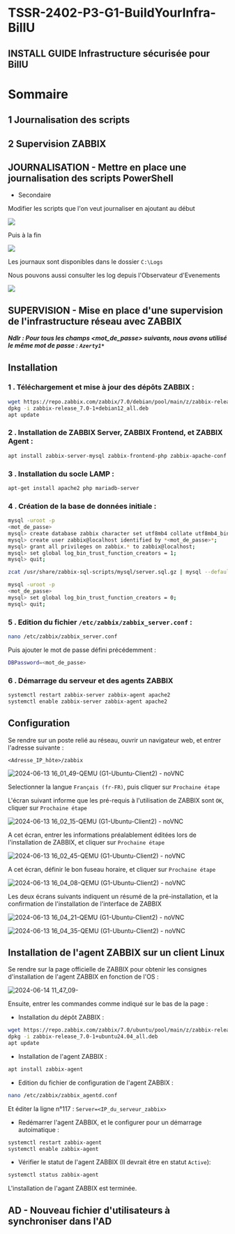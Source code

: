 # TSSR-2402-P3-G1-BuildYourInfra-BillU

## INSTALL GUIDE Infrastructure sécurisée pour BillU

# Sommaire 
## 1 Journalisation des scripts

## 2	Supervision ZABBIX



## JOURNALISATION - Mettre en place une journalisation des scripts PowerShell

*  Secondaire
  
  Modifier les scripts que l'on veut journaliser en ajoutant au début
  
![](https://github.com/WildCodeSchool/TSSR-2402-P3-G1-BuildYourInfra-BillU/blob/main/RESSOURCES/Journalisation-001.PNG?raw=true)

  Puis à la fin
  
![](https://github.com/WildCodeSchool/TSSR-2402-P3-G1-BuildYourInfra-BillU/blob/main/RESSOURCES/Journalisation-002.PNG?raw=true)

Les journaux sont disponibles dans le dossier `C:\Logs`

Nous pouvons aussi consulter les log depuis l'Observateur d'Evenements

![](https://github.com/WildCodeSchool/TSSR-2402-P3-G1-BuildYourInfra-BillU/blob/main/RESSOURCES/Journalisation-003.PNG?raw=true)

## **SUPERVISION - Mise en place d'une supervision de l'infrastructure réseau avec ZABBIX**
***Ndlr : Pour tous les champs <mot_de_passe> suivants, nous avons utilisé le même mot de passe : `Azerty1*`***

## Installation  

### 1 . Téléchargement et mise à jour des dépôts ZABBIX :  

```bash
wget https://repo.zabbix.com/zabbix/7.0/debian/pool/main/z/zabbix-release/zabbix-release_7.0-1+debian12_all.deb
dpkg -i zabbix-release_7.0-1+debian12_all.deb
apt update
```

### 2 . Installation de ZABBIX Server, ZABBIX Frontend, et ZABBIX Agent :  

```bash
apt install zabbix-server-mysql zabbix-frontend-php zabbix-apache-conf zabbix-sql-scripts zabbix-agent
```

### 3 . Installation du socle LAMP :  

```bash
apt-get install apache2 php mariadb-server
```

### 4 . Création de la base de données initiale :  

```bash
mysql -uroot -p
<mot_de_passe>
mysql> create database zabbix character set utf8mb4 collate utf8mb4_bin;
mysql> create user zabbix@localhost identified by *<mot_de_passe>*;
mysql> grant all privileges on zabbix.* to zabbix@localhost;
mysql> set global log_bin_trust_function_creators = 1;
mysql> quit;
```


```bash
zcat /usr/share/zabbix-sql-scripts/mysql/server.sql.gz | mysql --default-character-set=utf8mb4 -uzabbix -p zabbix
```

```bash
mysql -uroot -p
<mot_de_passe>
mysql> set global log_bin_trust_function_creators = 0;
mysql> quit;
```

### 5 . Edition du fichier `/etc/zabbix/zabbix_server.conf` :   

```bash
nano /etc/zabbix/zabbix_server.conf
```
Puis ajouter le mot de passe défini précédemment : 

```bash
DBPassword=<mot_de_passe>
```
### 6 . Démarrage du serveur et des agents ZABBIX

```bash
systemctl restart zabbix-server zabbix-agent apache2
systemctl enable zabbix-server zabbix-agent apache2
```

## Configuration

Se rendre sur un poste relié au réseau, ouvrir un navigateur web, et entrer l'adresse suivante :  
  
`<Adresse_IP_hôte>/zabbix`

![2024-06-13 16_01_49-QEMU (G1-Ubuntu-Client2) - noVNC](https://github.com/WildCodeSchool/TSSR-2402-P3-G1-BuildYourInfra-BillU/assets/159007018/46021452-6e8e-48e1-ad4e-2f1c3dac5134)


Selectionner la langue `Français (fr-FR)`, puis cliquer sur `Prochaine étape` 

L'écran suivant informe que les pré-requis à l'utilisation de ZABBIX sont `OK`, cliquer sur `Prochaine étape`

![2024-06-13 16_02_15-QEMU (G1-Ubuntu-Client2) - noVNC](https://github.com/WildCodeSchool/TSSR-2402-P3-G1-BuildYourInfra-BillU/assets/159007018/a7699667-1490-4ffa-a5fa-da1715b001a0)

A cet écran, entrer les informations préalablement éditées lors de l'installation de ZABBIX, et cliquer sur `Prochaine étape`

![2024-06-13 16_02_45-QEMU (G1-Ubuntu-Client2) - noVNC](https://github.com/WildCodeSchool/TSSR-2402-P3-G1-BuildYourInfra-BillU/assets/159007018/9bc21551-8d65-4dcd-9f69-ccc37977537e)

A cet écran, définir le bon fuseau horaire, et cliquer sur `Prochaine étape`

![2024-06-13 16_04_08-QEMU (G1-Ubuntu-Client2) - noVNC](https://github.com/WildCodeSchool/TSSR-2402-P3-G1-BuildYourInfra-BillU/assets/159007018/0f01a5e4-83d1-47f7-a8a0-09cd2954c0b1)

Les deux écrans suivants indiquent un résumé de la pré-installation, et la confirmation de l'installation de l'interface de ZABBIX

![2024-06-13 16_04_21-QEMU (G1-Ubuntu-Client2) - noVNC](https://github.com/WildCodeSchool/TSSR-2402-P3-G1-BuildYourInfra-BillU/assets/159007018/29dfd66d-b7c4-4f47-bf12-9854e4969def)

![2024-06-13 16_04_35-QEMU (G1-Ubuntu-Client2) - noVNC](https://github.com/WildCodeSchool/TSSR-2402-P3-G1-BuildYourInfra-BillU/assets/159007018/12da09b5-f685-40ff-8266-fcd1e90735b4)

## Installation de l'agent ZABBIX sur un client Linux

Se rendre sur la page officielle de ZABBIX pour obtenir les consignes d'installation de l'agent ZABBIX en fonction de l'OS : 

![2024-06-14 11_47_09-](https://github.com/WildCodeSchool/TSSR-2402-P3-G1-BuildYourInfra-BillU/assets/159007018/1954c0a0-514a-4e08-b8b5-71988815f77d)

Ensuite, entrer les commandes comme indiqué sur le bas de la page : 

- Installation du dépôt ZABBIX :
```bash
wget https://repo.zabbix.com/zabbix/7.0/ubuntu/pool/main/z/zabbix-release/zabbix-release_7.0-1+ubuntu24.04_all.deb
dpkg -i zabbix-release_7.0-1+ubuntu24.04_all.deb
apt update
```

- Installation de l'agent ZABBIX :
```bash
apt install zabbix-agent
```

- Edition du fichier de configuration de l'agent ZABBIX :
```bash
nano /etc/zabbix/zabbix_agentd.conf
```

Et éditer la ligne n°117 : `Server=<IP_du_serveur_zabbix>`

- Redémarrer l'agent ZABBIX, et le configurer pour un démarrage autoimatique :
```bash
systemctl restart zabbix-agent
systemctl enable zabbix-agent
```

- Vérifier le statut de l'agent ZABBIX (Il devrait être en statut `Active`):
```bash
systemctl status zabbix-agent
```

L'installation de l'agant ZABBIX est terminée.

## AD - Nouveau fichier d'utilisateurs à synchroniser dans l'AD
